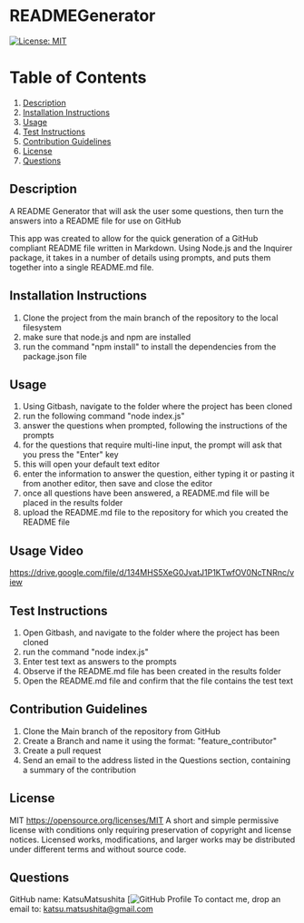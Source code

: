 # READMEGenerator

[![License: MIT](https://img.shields.io/badge/License-MIT-yellow.svg)](https://opensource.org/licenses/MIT)

# Table of Contents
1. [Description](#description)
2. [Installation Instructions](#install)
3. [Usage](#usage)
4. [Test Instructions](#test)
5. [Contribution Guidelines](#contribution)
6. [License](#license)
7. [Questions](#questions)

## Description <a name="description"></a>
A README Generator that will ask the user some questions, then turn the answers into a README file for use on GitHub

This app was created to allow for the quick generation of a GitHub compliant README file written in Markdown.
Using Node.js and the Inquirer package, it takes in a number of details using prompts, and puts them together into a single README.md file.

## Installation Instructions <a name="install"></a>
1. Clone the project from the main branch of the repository to the local filesystem
2. make sure that node.js and npm are installed
3. run the command "npm install" to install the dependencies from the package.json file

## Usage <a name="usage"></a>
1. Using Gitbash, navigate to the folder where the project has been cloned
2. run the following command "node index.js"
3. answer the questions when prompted, following the instructions of the prompts
4. for the questions that require multi-line input, the prompt will ask that you press the "Enter" key
5. this will open your default text editor
6. enter the information to answer the question, either typing it or pasting it from another editor, then save and close the editor
7. once all questions have been answered, a README.md file will be placed in the results folder
8. upload the README.md file to the repository for which you created the README file

## Usage Video
https://drive.google.com/file/d/134MHS5XeG0JvatJ1P1KTwfOV0NcTNRnc/view

## Test Instructions <a name="test"></a>
1. Open Gitbash, and navigate to the folder where the project has been cloned
2. run the command "node index.js"
3. Enter test text as answers to the prompts
4. Observe if the README.md file has been created in the results folder
5. Open the README.md file and confirm that the file contains the test text

## Contribution Guidelines <a name="contribution"></a>
1. Clone the Main branch of the repository from GitHub
2. Create a Branch and name it using the format: "feature_contributor"
3. Create a pull request
4. Send an email to the address listed in the Questions section, containing a summary of the contribution

## License <a name="license"></a>
MIT https://opensource.org/licenses/MIT
A short and simple permissive license with conditions only requiring preservation of copyright and license notices. Licensed works, modifications, and larger works may be distributed under different terms and without source code.

## Questions <a name="questions"></a>
GitHub name: KatsuMatsushita
[![GitHub Profile](https://github.com/KatsuMatsushita)
To contact me, drop an email to: katsu.matsushita@gmail.com
